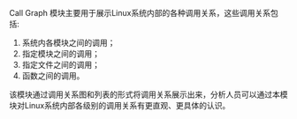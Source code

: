 Call Graph 模块主要用于展示Linux系统内部的各种调用关系，这些调用关系包括:

1. 系统内各模块之间的调用；
2. 指定模块之间的调用；
3. 指定文件之间的调用；
4. 函数之间的调用。

该模块通过调用关系图和列表的形式将调用关系展示出来，分析人员可以通过本模块对Linux系统内部各级别的调用关系有更直观、更具体的认识。
